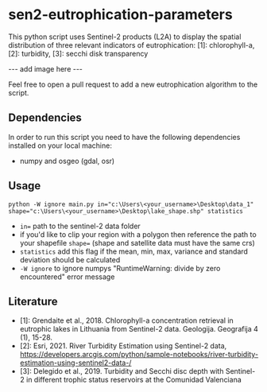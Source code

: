 # sen2-eutrophication-parameters
This python script uses Sentinel-2 products (L2A) to display the spatial distribution of three
relevant indicators of eutrophication: [1]: chlorophyll-a, [2]: turbidity, [3]: secchi disk transparency

--- add image here ---

Feel free to open a pull request to add a new eutrophication algorithm to the script.

## Dependencies

In order to run this script you need to have the following dependencies installed on your local machine:
- numpy and osgeo (gdal, osr)

## Usage

```shell
python -W ignore main.py in="c:\Users\<your_username>\Desktop\data_1" shape="c:\Users\<your_username>\Desktop\lake_shape.shp" statistics
```
  * `in=` path to the sentinel-2 data folder
  * if you'd like to clip your region with a polygon then reference the path to your shapefile `shape=` (shape and satellite data must have the same crs)
  * `statistics` add this flag if the mean, min, max, variance and standard deviation should be calculated
  * `-W ignore` to ignore numpys "RuntimeWarning: divide by zero encountered" error message

## Literature

- [1]: Grendaite et al., 2018. Chlorophyll-a concentration retrieval in eutrophic lakes in Lithuania from Sentinel-2 data. Geologija. Geografija 4 (1), 15-28.
- [2]: Esri, 2021. River Turbidity Estimation using Sentinel-2 data, https://developers.arcgis.com/python/sample-notebooks/river-turbidity-estimation-using-sentinel2-data-/
- [3]: Delegido et al., 2019. Turbidity and Secchi disc depth with Sentinel-2 in different trophic status reservoirs at the 
Comunidad Valenciana